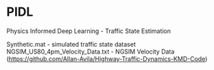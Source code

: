 # PIDL
Physics Informed Deep Learning - Traffic State Estimation

Synthetic.mat - simulated traffic state dataset
NGSIM_US80_4pm_Velocity_Data.txt - NGSIM Velocity Data (https://github.com/Allan-Avila/Highway-Traffic-Dynamics-KMD-Code)
